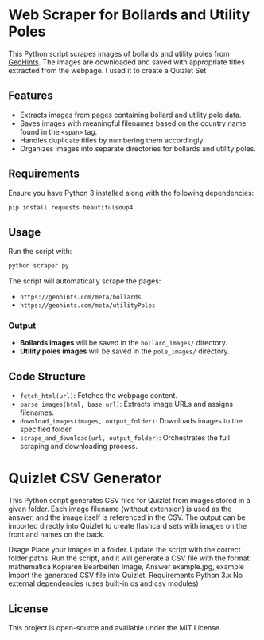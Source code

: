 # Web Scraper for Bollards and Utility Poles

This Python script scrapes images of bollards and utility poles from [GeoHints](https://geohints.com). The images are downloaded and saved with appropriate titles extracted from the webpage. I used it to create a Quizlet Set

## Features
- Extracts images from pages containing bollard and utility pole data.
- Saves images with meaningful filenames based on the country name found in the `<span>` tag.
- Handles duplicate titles by numbering them accordingly.
- Organizes images into separate directories for bollards and utility poles.

## Requirements

Ensure you have Python 3 installed along with the following dependencies:

```bash
pip install requests beautifulsoup4
```

## Usage

Run the script with:

```bash
python scraper.py
```

The script will automatically scrape the pages:
- `https://geohints.com/meta/bollards`
- `https://geohints.com/meta/utilityPoles`

### Output
- **Bollards images** will be saved in the `bollard_images/` directory.
- **Utility poles images** will be saved in the `pole_images/` directory.

## Code Structure

- `fetch_html(url)`: Fetches the webpage content.
- `parse_images(html, base_url)`: Extracts image URLs and assigns filenames.
- `download_images(images, output_folder)`: Downloads images to the specified folder.
- `scrape_and_download(url, output_folder)`: Orchestrates the full scraping and downloading process.

# Quizlet CSV Generator
This Python script generates CSV files for Quizlet from images stored in a given folder. Each image filename (without extension) is used as the answer, and the image itself is referenced in the CSV. The output can be imported directly into Quizlet to create flashcard sets with images on the front and names on the back.

Usage
Place your images in a folder.
Update the script with the correct folder paths.
Run the script, and it will generate a CSV file with the format:
mathematica
Kopieren
Bearbeiten
Image, Answer
example.jpg, example
Import the generated CSV file into Quizlet.
Requirements
Python 3.x
No external dependencies (uses built-in os and csv modules)

## License
This project is open-source and available under the MIT License.


